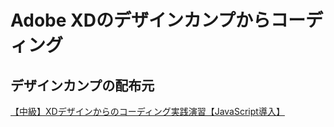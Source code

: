 # Adobe XDのデザインカンプからコーディング

## デザインカンプの配布元
[【中級】XDデザインからのコーディング実践演習【JavaScript導入】 ](https://note.com/samuraibrass/n/nd1748e42934e)
